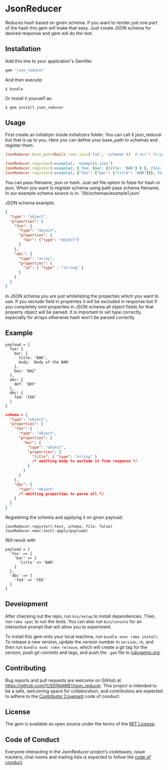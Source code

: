 # JsonReducer

Reduces hash based on given schema. If you want to render just one part of the hash this gem will make that easy. Just create JSON schema for desired response and gem will do the rest.

## Installation

Add this line to your application's Gemfile:

```ruby
gem 'json_reducer'
```

And then execute:

    $ bundle

Or install it yourself as:

    $ gem install json_reducer

## Usage

First create an initializer inside initializers folder. You can call it json_reducer but that is up to you.
Here you can define your base_path to schemas and register them.

```ruby
JsonReducer.base_path(Rails.root.join('lib', 'schemas'))  # don't forget to create schemas folder

JsonReducer.register(:example1, 'example1.json')
JsonReducer.register(:example2, { foo: {bar: {title: 'BAR'} } }, file: false)
JsonReducer.register(:example3, {"foo": {"bar": {"title": "BAR"}}}, file: false)
```

You can pass filename, json or hash. Just set file option to false for hash or json.
When you want to register schema using path pass schema filename. In our example schema source is in: '/lib/schemas/example1.json'

JSON schema example:

```json
{
  "type": "object",
  "properties": {
    "foo": {
      "type": "object",
      "properties": {
        "bar": {"type": "object"}
      }
    },
    "abc": {
      "type": "array",
      "properties": {
        "id": { "type" : "string" }
      }
    }
  }
}
```

In JSON schema you are just whitelisting the properties which you want to use. If you exclude field in properties it will be excluded in response
but if you completely omit properties in JSON schema all object fields for that property object will be parsed.
It is important to set type correctly, especially for arrays otherwise hash won't be parsed correctly.

## Example

```
payload = {
  foo: {
    bar: {
      title: 'BAR',
      body: 'Body of the BAR'
    },
    baz: 'BAZ'
  },
  abc: {
    def: 'DEF'
  },
  dbc: {
    fed: 'FED'
  }
}
```

```json
schema = {
  "type": "object",
  "properties": {
    "foo": {
      "type": "object",
      "properties": {
        "bar": {
          "type": "object",
          "properties": {
            "title": { "type": "string" }
            /* omitting body to exclude it from response */
          }
        }
      }
    },
    "dbc": {
      "type": "object"  
      /* omitting properties to parse all */
    }
  }
}
```

Registering the schema and applying it on given payload.

```
JsonReducer.register(:test, schema, file: false)
JsonReducer.new(:test).apply(payload)
```

Will result with

```
payload = {
  'foo' => {
    'bar' => {
      'title' => 'BAR'
    }
  },
  'dbc' => {
    'fed' => 'FED'
  }
}

```

## Development

After checking out the repo, run `bin/setup` to install dependencies. Then, run `rake spec` to run the tests. You can also run `bin/console` for an interactive prompt that will allow you to experiment.

To install this gem onto your local machine, run `bundle exec rake install`. To release a new version, update the version number in `version.rb`, and then run `bundle exec rake release`, which will create a git tag for the version, push git commits and tags, and push the `.gem` file to [rubygems.org](https://rubygems.org).

## Contributing

Bug reports and pull requests are welcome on GitHub at https://github.com/[USERNAME]/json_reducer. This project is intended to be a safe, welcoming space for collaboration, and contributors are expected to adhere to the [Contributor Covenant](http://contributor-covenant.org) code of conduct.

## License

The gem is available as open source under the terms of the [MIT License](https://opensource.org/licenses/MIT).

## Code of Conduct

Everyone interacting in the JsonReducer project’s codebases, issue trackers, chat rooms and mailing lists is expected to follow the [code of conduct](https://github.com/[USERNAME]/json_reducer/blob/master/CODE_OF_CONDUCT.md).
